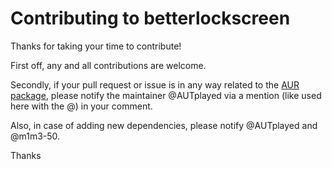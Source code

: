 # Contributing to betterlockscreen

Thanks for taking your time to contribute!

First off, any and all contributions are welcome.

Secondly, if your pull request or issue is in any way related to the [AUR package](https://aur.archlinux.org/packages/betterlockscreen-git/),
please notify the maintainer @AUTplayed via a mention (like used here with the @) in your comment.

Also, in case of adding new dependencies, please notify @AUTplayed and @m1m3-50.

Thanks
